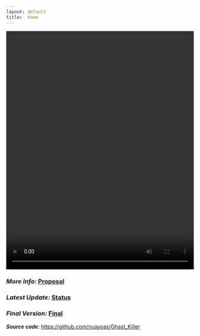 ```yaml
---
layout: default
title:  Home
---
```

<video margin= auto width=100% height="640" controls>
  <source src="https://raw.githubusercontent.com/nuayoas/Ghast_Killer/main/temp.mp4" type="video/mp4">
</video>

### ***More Info:***  [Proposal](proposal.html)
  
### ***Latest Update:*** [Status](status.html)
  
### ***Final Version:*** [Final](final.html)

***Source code***: <a herf = "https://github.com/nuayoas/Ghast_Killer">https://github.com/nuayoas/Ghast_Killer </a>


